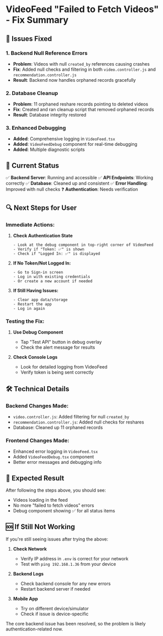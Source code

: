 # VideoFeed "Failed to Fetch Videos" - Fix Summary

## 🔧 Issues Fixed

### 1. **Backend Null Reference Errors**
- **Problem**: Videos with null `created_by` references causing crashes
- **Fix**: Added null checks and filtering in both `video.controller.js` and `recommendation.controller.js`
- **Result**: Backend now handles orphaned records gracefully

### 2. **Database Cleanup**
- **Problem**: 11 orphaned reshare records pointing to deleted videos
- **Fix**: Created and ran cleanup script that removed orphaned records
- **Result**: Database integrity restored

### 3. **Enhanced Debugging**
- **Added**: Comprehensive logging in `VideoFeed.tsx`
- **Added**: `VideoFeedDebug` component for real-time debugging
- **Added**: Multiple diagnostic scripts

## 🎯 Current Status

✅ **Backend Server**: Running and accessible
✅ **API Endpoints**: Working correctly
✅ **Database**: Cleaned up and consistent
✅ **Error Handling**: Improved with null checks
❓ **Authentication**: Needs verification

## 🔍 Next Steps for User

### **Immediate Actions:**

1. **Check Authentication State**
   ```
   - Look at the debug component in top-right corner of VideoFeed
   - Verify if "Token: ✅" is shown
   - Check if "Logged In: ✅" is displayed
   ```

2. **If No Token/Not Logged In:**
   ```
   - Go to Sign-in screen
   - Log in with existing credentials
   - Or create a new account if needed
   ```

3. **If Still Having Issues:**
   ```
   - Clear app data/storage
   - Restart the app
   - Log in again
   ```

### **Testing the Fix:**

1. **Use Debug Component**
   - Tap "Test API" button in debug overlay
   - Check the alert message for results

2. **Check Console Logs**
   - Look for detailed logging from VideoFeed
   - Verify token is being sent correctly

## 🛠️ Technical Details

### **Backend Changes Made:**
- `video.controller.js`: Added filtering for null `created_by`
- `recommendation.controller.js`: Added null checks for reshares
- Database: Cleaned up 11 orphaned records

### **Frontend Changes Made:**
- Enhanced error logging in `VideoFeed.tsx`
- Added `VideoFeedDebug.tsx` component
- Better error messages and debugging info

## 🎉 Expected Result

After following the steps above, you should see:
- Videos loading in the feed
- No more "failed to fetch videos" errors
- Debug component showing ✅ for all status items

## 🆘 If Still Not Working

If you're still seeing issues after trying the above:

1. **Check Network**
   - Verify IP address in `.env` is correct for your network
   - Test with `ping 192.168.1.36` from your device

2. **Backend Logs**
   - Check backend console for any new errors
   - Restart backend server if needed

3. **Mobile App**
   - Try on different device/simulator
   - Check if issue is device-specific

The core backend issue has been resolved, so the problem is likely authentication-related now.
